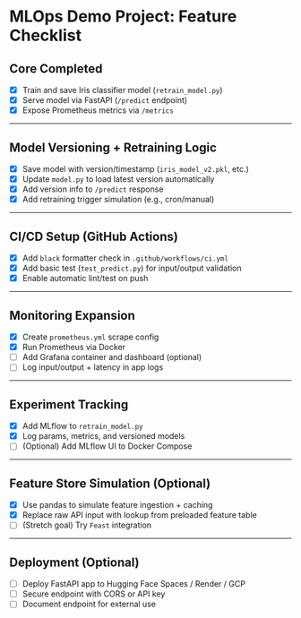 # MLOps Demo Project: Feature Checklist

## Core Completed
- [x] Train and save Iris classifier model (`retrain_model.py`)
- [x] Serve model via FastAPI (`/predict` endpoint)
- [x] Expose Prometheus metrics via `/metrics`

---

## Model Versioning + Retraining Logic 
- [x] Save model with version/timestamp (`iris_model_v2.pkl`, etc.)
- [x] Update `model.py` to load latest version automatically
- [x] Add version info to `/predict` response
- [x] Add retraining trigger simulation (e.g., cron/manual)

---

## CI/CD Setup (GitHub Actions)
- [x] Add `black` formatter check in `.github/workflows/ci.yml`
- [x] Add basic test (`test_predict.py`) for input/output validation
- [x] Enable automatic lint/test on push

---

## Monitoring Expansion
- [x] Create `prometheus.yml` scrape config
- [x] Run Prometheus via Docker
- [ ] Add Grafana container and dashboard (optional)
- [ ] Log input/output + latency in app logs

---

## Experiment Tracking
- [x] Add MLflow to `retrain_model.py`
- [x] Log params, metrics, and versioned models
- [ ] (Optional) Add MLflow UI to Docker Compose

---

## Feature Store Simulation (Optional)
- [x] Use pandas to simulate feature ingestion + caching
- [x] Replace raw API input with lookup from preloaded feature table
- [ ] (Stretch goal) Try `Feast` integration

---

## Deployment (Optional)
- [ ] Deploy FastAPI app to Hugging Face Spaces / Render / GCP
- [ ] Secure endpoint with CORS or API key
- [ ] Document endpoint for external use
